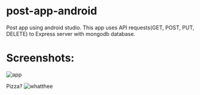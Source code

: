 # post-app-android
Post app using android studio.
This app uses API requests(GET, POST, PUT, DELETE) to Express server with mongodb database.

# Screenshots:
![app](https://user-images.githubusercontent.com/96661032/227240607-5b13373e-b384-441b-acf0-c1165da4177b.png)

Pizza?
![whatthee](https://user-images.githubusercontent.com/96661032/227242400-e58f7a56-77f6-477d-a9fe-2910ddb81d03.gif)
